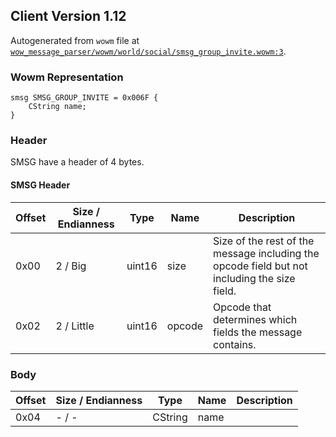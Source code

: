 ## Client Version 1.12

Autogenerated from `wowm` file at [`wow_message_parser/wowm/world/social/smsg_group_invite.wowm:3`](https://github.com/gtker/wow_messages/tree/main/wow_message_parser/wowm/world/social/smsg_group_invite.wowm#L3).

### Wowm Representation
```rust,ignore
smsg SMSG_GROUP_INVITE = 0x006F {
    CString name;
}
```
### Header
SMSG have a header of 4 bytes.

#### SMSG Header
| Offset | Size / Endianness | Type   | Name   | Description |
| ------ | ----------------- | ------ | ------ | ----------- |
| 0x00   | 2 / Big           | uint16 | size   | Size of the rest of the message including the opcode field but not including the size field.|
| 0x02   | 2 / Little        | uint16 | opcode | Opcode that determines which fields the message contains.|
### Body
| Offset | Size / Endianness | Type | Name | Description |
| ------ | ----------------- | ---- | ---- | ----------- |
| 0x04 | - / - | CString | name |  |
